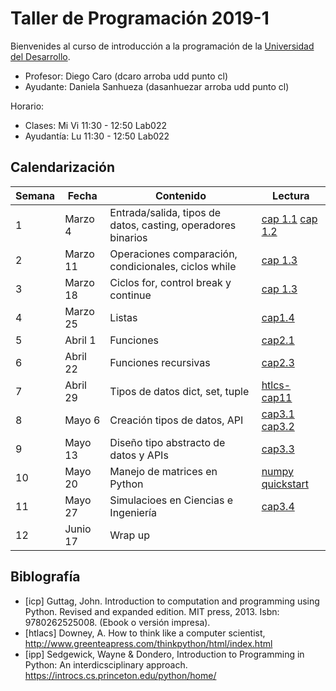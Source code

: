 # Taller de Programación 2019-1

Bienvenides al curso de introducción a la programación de la [Universidad del Desarrollo](http://www.udd.cl).

* Profesor: Diego Caro (dcaro arroba udd punto cl)
* Ayudante: Daniela Sanhueza (dasanhuezar arroba udd punto cl)

Horario:

* Clases: Mi Vi 11:30 - 12:50 Lab022
* Ayudantía: Lu 11:30 - 12:50 Lab022

## Calendarización

Semana | Fecha | Contenido | Lectura 
------ | ----- | --------- | -------
1 | Marzo 4 | Entrada/salida, tipos de datos, casting, operadores binarios | [cap 1.1](https://introcs.cs.princeton.edu/python/11hello)  [cap 1.2](https://introcs.cs.princeton.edu/python/12types) 
2 | Marzo 11 | Operaciones comparación, condicionales, ciclos while | [cap 1.3](https://introcs.cs.princeton.edu/python/13flow/)
3 | Marzo 18 | Ciclos for, control break y continue | [cap 1.3](https://introcs.cs.princeton.edu/python/13flow/)
4 | Marzo 25 | Listas | [cap1.4](https://introcs.cs.princeton.edu/python/14array/)
5 | Abril 1 | Funciones | [cap2.1](https://introcs.cs.princeton.edu/python/21function/)
6 | Abril 22 | Funciones recursivas | [cap2.3](https://introcs.cs.princeton.edu/python/23recursion/)
7 | Abril 29 | Tipos de datos dict, set, tuple | [htlcs-cap11](http://www.greenteapress.com/thinkpython/html/thinkpython012.html)
8 | Mayo 6 | Creación tipos de datos, API | [cap3.1](https://introcs.cs.princeton.edu/python/31datatype/) [cap3.2](https://introcs.cs.princeton.edu/python/32class/)
9 | Mayo 13 | Diseño tipo abstracto de datos y APIs | [cap3.3](https://introcs.cs.princeton.edu/python/33design/)
10 | Mayo 20 | Manejo de matrices en Python | [numpy quickstart](https://docs.scipy.org/doc/numpy-1.16.1/user/quickstart.html)
11 | Mayo 27 | Simulacioes en Ciencias e Ingeniería | [cap3.4](https://introcs.cs.princeton.edu/python/34nbody/)
12 | Junio 17 | Wrap up | 


## Biblografía
* [icp] Guttag, John. Introduction to computation and programming using Python. Revised and expanded edition. MIT press, 2013. Isbn: 9780262525008. (Ebook o versión impresa).
* [htlacs] Downey, A. How to think like a computer scientist, http://www.greenteapress.com/thinkpython/html/index.html
* [ipp] Sedgewick, Wayne & Dondero, Introduction to Programming in Python: An interdicsciplinary approach. https://introcs.cs.princeton.edu/python/home/ 
